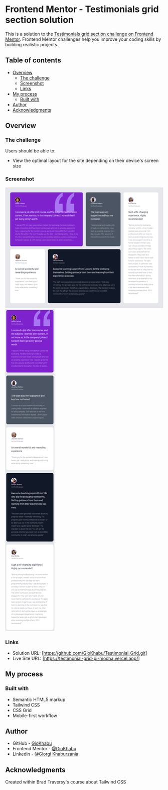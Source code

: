 # Frontend Mentor - Testimonials grid section solution

This is a solution to the [Testimonials grid section challenge on Frontend Mentor](https://www.frontendmentor.io/challenges/testimonials-grid-section-Nnw6J7Un7). Frontend Mentor challenges help you improve your coding skills by building realistic projects. 

## Table of contents

- [Overview](#overview)
  - [The challenge](#the-challenge)
  - [Screenshot](#screenshot)
  - [Links](#links)
- [My process](#my-process)
  - [Built with](#built-with)
- [Author](#author)
- [Acknowledgments](#acknowledgments)


## Overview

### The challenge

Users should be able to:

- View the optimal layout for the site depending on their device's screen size

### Screenshot

![](./images/screen_lg.png)
![](./images/screen_sm.png)



### Links

- Solution URL: [https://github.com/GioKhabu/Testimonial_Grid.git]
- Live Site URL: [https://testimonial-grid-pi-mocha.vercel.app/]

## My process

### Built with

- Semantic HTML5 markup
- Tailwind CSS
- CSS Grid
- Mobile-first workflow

## Author

- GitHub - [GioKhabu](https://github.com/GioKhabu)
- Frontend Mentor - [@GioKhabu](https://www.frontendmentor.io/profile/GioKhabu)
- Linkedin - [@Giorgi Khaburzania](https://www.linkedin.com/in/giorgi-khaburzania-92010272/)


## Acknowledgments

Created within Brad Traversy's course about Tailwind CSS
